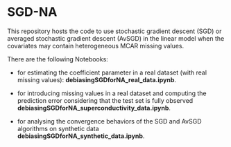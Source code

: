 # SGD-NA


This repository hosts the code to use stochastic gradient descent (SGD) or averaged stochastic gradient descent (AvSGD) in the linear model when the covariates may contain heterogeneous MCAR missing values.

There are the following Notebooks:

* for estimating the coefficient parameter in a real dataset (with real missing values): **debiasingSGDforNA_real_data.ipynb**.

* for introducing missing values in a real dataset and computing the prediction error considering that the test set is fully observed **debiasingSGDforNA_superconductivity_data.ipynb**.

* for analysing the convergence behaviors of the SGD and AvSGD algorithms on synthetic data **debiasingSGDforNA_synthetic_data.ipynb**.
